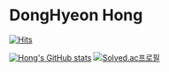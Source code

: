 # DongHyeon Hong


[![Hits](https://hits.seeyoufarm.com/api/count/incr/badge.svg?url=https%3A%2F%2Fgithub.com%2FRupert123486789&count_bg=%23F50000&title_bg=%23CD2C2C&icon=&icon_color=%23A29F9F&title=hits&edge_flat=false)](https://hits.seeyoufarm.com)

[![Hong's GitHub stats](https://github-readme-stats.vercel.app/api?username=Rupert123486789&show_icons=true&&theme=gruvbox)](https://github.com/anuraghazra/github-readme-stats)
[![Solved.ac프로필](http://mazassumnida.wtf/api/v2/generate_badge?boj=gusehdghd)](https://solved.ac/gusehdghd)
